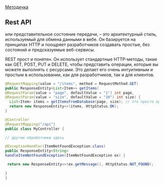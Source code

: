 [Методичка](https://gbcdn.mrgcdn.ru/uploads/asset/5643784/attachment/3e424d1c82e527dbbebf91a5fda8d2c4.pdf)

## Rest API

или представительное состояние передачи, – это архитектурный стиль, используемый для обмена данными в вебе. Он базируется на принципах HTTP и поощряет разработчиков создавать простые, без состояний и предсказуемые веб-сервисы.

REST прост и понятен. Он использует стандартные HTTP-методы, такие как GET,
POST, PUT и DELETE, чтобы представить операции, которые вы можете выполнять с
ресурсами. Это делает его очень интуитивным и простым в использовании, как для
разработчиков, так и для клиентов.


```java
@RequestMapping(value = "/items", method = RequestMethod.GET)
public ResponseEntity<List<Item>> getItems(
@RequestParam(value = "page", defaultValue = "1") int page,
@RequestParam(value = "size", defaultValue = "10") int size) {
  List<Item> items = getItemsFromDatabase(page, size); // это просто пример
  return new ResponseEntity<>(items, HttpStatus.OK);
}
```

```java
@Controller
@RequestMapping("/api")
public class MyController {

// другие обработчики здесь

@ExceptionHandler(ItemNotFoundException.class)
public ResponseEntity<String>
handleItemNotFoundException(ItemNotFoundException ex) {

 return new ResponseEntity<>(ex.getMessage(), HttpStatus.NOT_FOUND);
 
}
}
```
